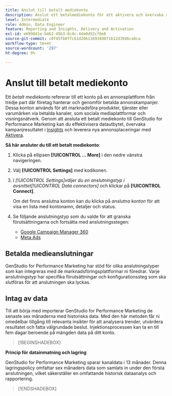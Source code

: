 ```yaml
---
title: Anslut till betalt mediekonto
description: Anslut ett betalmediekonto för att aktivera och övervaka annonser och media med Adobe GenStudio for Performance Marketing.
level: Intermediate
role: Admin, Data Engineer
feature: Reporting and Insights, Delivery and Activation
exl-id: e699041e-b462-45b3-8c4c-4de0d52cf0e6
source-git-commit: c0f45fb0ffc61d20611693498f1b12d3946ca6ca
workflow-type: tm+mt
source-wordcount: '297'
ht-degree: 0%

---
```


# Anslut till betalt mediekonto

Ett _betalt mediekonto_ refererar till ett konto på en annonsplattform från tredje part där företag hanterar och genomför betalda annonskampanjer. Dessa konton används för att marknadsföra produkter, tjänster eller varumärken via betalda kanaler, som sociala mediaplattformar och visningsnätverk. Genom att ansluta ett betalt mediekonto till GenStudio for Performance Marketing kan du effektivisera datautbytet, övervaka kampanjresultatet i [Insights](/help/user-guide/insights/overview.md) och leverera nya annonsplaceringar med [Aktivera](/help/user-guide/activation/overview.md).

**Så här ansluter du till ett betalt mediekonto**:

1. Klicka på ellipsen **[!UICONTROL ... More]** i den nedre vänstra navigeringen.

1. Välj **[!UICONTROL Settings]** med kodikonen.

1. I _[!UICONTROL Settings]_väljer du en anslutningstyp i avsnittet_[!UICONTROL Data connectors]_ och klickar på **[!UICONTROL Connect]**.

   Om det finns anslutna konton kan du klicka på _anslutna konton_ för att visa en lista med kontonamn, detaljer och status.

1. Se följande anslutningstyp som du valde för att granska förutsättningarna och fortsätta med anslutningsstegen:

   - [Google Campaign Manager 360](google-cm360.md)
   - [Meta Ads](meta-ads.md)

## Betalda medieanslutningar

GenStudio for Performance Marketing har stöd för olika anslutningstyper som kan integreras med de marknadsföringsplattformar ni föredrar. Varje anslutningstyp har specifika förutsättningar och konfigurationssteg som ska slutföras för att anslutningen ska lyckas.

## Intag av data

Till att börja med importerar GenStudio for Performance Marketing de senaste sex månaderna med historiska data. Med den här metoden får ni omedelbar tillgång till relevanta insikter för att analysera trender, utvärdera resultatet och fatta välgrundade beslut. Injektionsprocessen kan ta en till fem dagar beroende på mängden data på ditt konto.

>[!BEGINSHADEBOX]

**Princip för datainmatning och lagring**

GenStudio for Performance Marketing sparar kanaldata i 13 månader. Denna lagringspolicy omfattar sex månaders data som samlats in under den första anslutningen, vilket säkerställer en omfattande historisk dataanalys och rapportering.

>[!ENDSHADEBOX]
